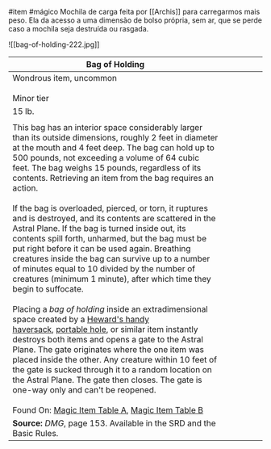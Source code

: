 #item #mágico 
Mochila de carga feita por [[Archis]] para carregarmos mais peso. Ela da acesso a uma dimensão de bolso própria, sem ar, que se perde caso a mochila seja destruída ou rasgada.

![[bag-of-holding-222.jpg]]

| Bag of Holding                                                                                                                                                                                                                                                                                                                                                                                                                                                                                                                                                                                                                                                                                                                                                                                                                                                                                                                                                                                                                                                                                                                                                                                                                                                                                                                                                                                                                                                                                                                                               |     |     |     |     |     |
| ------------------------------------------------------------------------------------------------------------------------------------------------------------------------------------------------------------------------------------------------------------------------------------------------------------------------------------------------------------------------------------------------------------------------------------------------------------------------------------------------------------------------------------------------------------------------------------------------------------------------------------------------------------------------------------------------------------------------------------------------------------------------------------------------------------------------------------------------------------------------------------------------------------------------------------------------------------------------------------------------------------------------------------------------------------------------------------------------------------------------------------------------------------------------------------------------------------------------------------------------------------------------------------------------------------------------------------------------------------------------------------------------------------------------------------------------------------------------------------------------------------------------------------------------------------ | --- | --- | --- | --- | --- |
| Wondrous item, uncommon<br><br>Minor tier                                                                                                                                                                                                                                                                                                                                                                                                                                                                                                                                                                                                                                                                                                                                                                                                                                                                                                                                                                                                                                                                                                                                                                                                                                                                                                                                                                                                                                                                                                                    |     |     |     |     |     |
| 15 lb.                                                                                                                                                                                                                                                                                                                                                                                                                                                                                                                                                                                                                                                                                                                                                                                                                                                                                                                                                                                                                                                                                                                                                                                                                                                                                                                                                                                                                                                                                                                                                       |     |     |     |     |     |
|                                                                                                                                                                                                                                                                                                                                                                                                                                                                                                                                                                                                                                                                                                                                                                                                                                                                                                                                                                                                                                                                                                                                                                                                                                                                                                                                                                                                                                                                                                                                                              |     |     |     |     |     |
| This bag has an interior space considerably larger than its outside dimensions, roughly 2 feet in diameter at the mouth and 4 feet deep. The bag can hold up to 500 pounds, not exceeding a volume of 64 cubic feet. The bag weighs 15 pounds, regardless of its contents. Retrieving an item from the bag requires an action.<br><br>If the bag is overloaded, pierced, or torn, it ruptures and is destroyed, and its contents are scattered in the Astral Plane. If the bag is turned inside out, its contents spill forth, unharmed, but the bag must be put right before it can be used again. Breathing creatures inside the bag can survive up to a number of minutes equal to 10 divided by the number of creatures (minimum 1 minute), after which time they begin to suffocate.<br><br>Placing a _bag of holding_ inside an extradimensional space created by a [Heward's handy haversack](https://5e.tools/items.html#heward's%20handy%20haversack_dmg), [portable hole](https://5e.tools/items.html#portable%20hole_dmg), or similar item instantly destroys both items and opens a gate to the Astral Plane. The gate originates where the one item was placed inside the other. Any creature within 10 feet of the gate is sucked through it to a random location on the Astral Plane. The gate then closes. The gate is one-way only and can't be reopened.<br><br>Found On: [Magic Item Table A](https://5e.tools/tables.html#magic%20item%20table%20a_dmg), [Magic Item Table B](https://5e.tools/tables.html#magic%20item%20table%20b_dmg) |     |     |     |     |     |
| **Source:** _DMG_, page 153. Available in the SRD and the Basic Rules.                                                                                                                                                                                                                                                                                                                                                                                                                                                                                                                                                                                                                                                                                                                                                                                                                                                                                                                                                                                                                                                                                                                                                                                                                                                                                                                                                                                                                                                                                       |     |     |     |     |     |